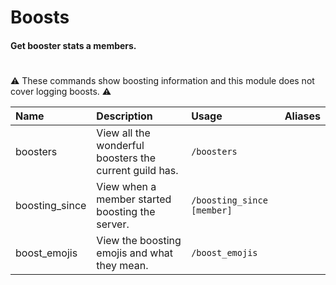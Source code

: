 # Boosts

#### Get booster stats a members.
#
 
⚠️ These commands show boosting information and this module does not cover logging boosts. ⚠️

| Name | Description | Usage | Aliases
| :--- | :--- | :--- | :---
| boosters | View all the wonderful boosters the current guild has. | `/boosters` | 
| boosting_since | View when a member started boosting the server. | `/boosting_since [member]` | 
| boost_emojis | View the boosting emojis and what they mean. | `/boost_emojis`